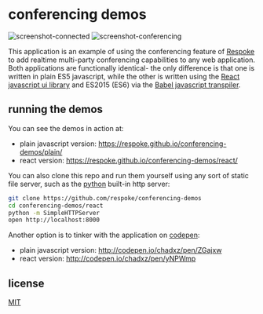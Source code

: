 # conferencing demos

<img src="https://cloud.githubusercontent.com/assets/309219/8417356/a8659a36-1e71-11e5-9186-d371a45ffc59.png"
  style="display: inline-block" alt="screenshot-connected" />
  <img src="https://cloud.githubusercontent.com/assets/309219/8417357/aa3dfb64-1e71-11e5-8bdc-046a63a7257c.png"
    style="display: inline-block" alt="screenshot-conferencing" />  

This application is an example of using the conferencing feature of
[Respoke](https://www.respoke.io) to add realtime multi-party conferencing capabilities to any
web application. Both applications are functionally identical- the only difference is that one
is written in plain ES5 javascript, while the other is written using the
[React javascript ui library](http://facebook.github.io/react/) and ES2015 (ES6) via the
[Babel javascript transpiler](https://babeljs.io/docs/learn-es2015/).

## running the demos
You can see the demos in action at:

- plain javascript version: https://respoke.github.io/conferencing-demos/plain/
- react version: https://respoke.github.io/conferencing-demos/react/

You can also clone this repo and run them yourself using any sort of static file server, such
as the [python](https://wiki.python.org/moin/BeginnersGuide/Download) built-in http server:

```bash
git clone https://github.com/respoke/conferencing-demos
cd conferencing-demos/react
python -m SimpleHTTPServer
open http://localhost:8000
```

Another option is to tinker with the application on [codepen](http://codepen.io/):

- plain javascript version: http://codepen.io/chadxz/pen/ZGajxw
- react version: http://codepen.io/chadxz/pen/yNPWmp

## license
[MIT](LICENSE)
